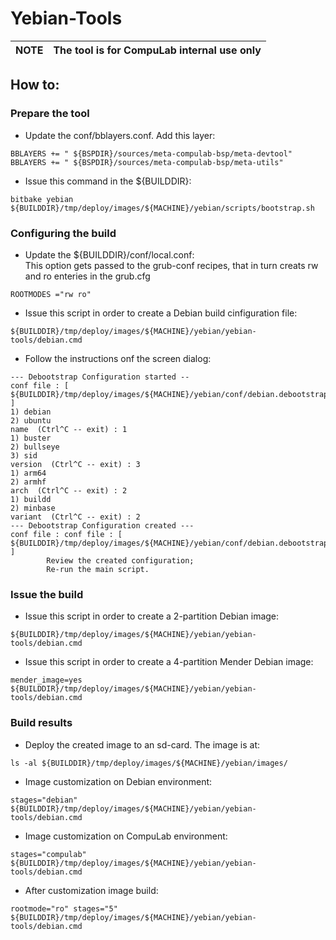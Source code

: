 # Yebian-Tools

|NOTE|The tool is for CompuLab internal use only|
|:---|:---|

## How to:

### Prepare the tool
* Update the conf/bblayers.conf. Add this layer:
```
BBLAYERS += " ${BSPDIR}/sources/meta-compulab-bsp/meta-devtool"
BBLAYERS += " ${BSPDIR}/sources/meta-compulab-bsp/meta-utils"
```

* Issue this command in the ${BUILDDIR}:
```
bitbake yebian
${BUILDDIR}/tmp/deploy/images/${MACHINE}/yebian/scripts/bootstrap.sh
```

### Configuring the build

* Update the ${BUILDDIR}/conf/local.conf:<br>
This option gets passed to the grub-conf recipes, that in turn creats rw and ro enteries in the grub.cfg
```
ROOTMODES ="rw ro"
```

* Issue this script in order to create a Debian build cinfiguration file:
```
${BUILDDIR}/tmp/deploy/images/${MACHINE}/yebian/yebian-tools/debian.cmd
```

* Follow the instructions onf the screen dialog:
```
--- Debootstrap Configuration started --
conf file : [ ${BUILDDIR}/tmp/deploy/images/${MACHINE}/yebian/conf/debian.debootstrap.inc ]
1) debian
2) ubuntu
name  (Ctrl^C -- exit) : 1
1) buster
2) bullseye
3) sid
version  (Ctrl^C -- exit) : 3
1) arm64
2) armhf
arch  (Ctrl^C -- exit) : 2
1) buildd
2) minbase
variant  (Ctrl^C -- exit) : 2
--- Debootstrap Configuration created ---
conf file : conf file : [ ${BUILDDIR}/tmp/deploy/images/${MACHINE}/yebian/conf/debian.debootstrap.inc ]
        Review the created configuration;
        Re-run the main script.
```

### Issue the build

* Issue this script in order to create a 2-partition Debian image:
```
${BUILDDIR}/tmp/deploy/images/${MACHINE}/yebian/yebian-tools/debian.cmd
```

* Issue this script in order to create a 4-partition Mender Debian image:
```
mender_image=yes ${BUILDDIR}/tmp/deploy/images/${MACHINE}/yebian/yebian-tools/debian.cmd
```

### Build results

* Deploy the created image to an sd-card. The image is at:
```
ls -al ${BUILDDIR}/tmp/deploy/images/${MACHINE}/yebian/images/
```

* Image customization on Debian environment:
```
stages="debian" ${BUILDDIR}/tmp/deploy/images/${MACHINE}/yebian/yebian-tools/debian.cmd
```

* Image customization on CompuLab environment:
```
stages="compulab" ${BUILDDIR}/tmp/deploy/images/${MACHINE}/yebian/yebian-tools/debian.cmd
```

* After customization image build:
```
rootmode="ro" stages="5" ${BUILDDIR}/tmp/deploy/images/${MACHINE}/yebian/yebian-tools/debian.cmd
```
